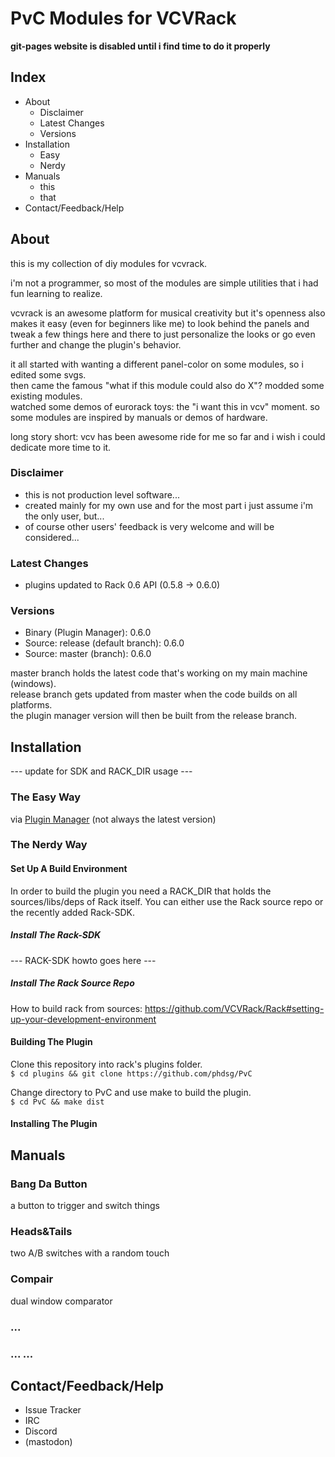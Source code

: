 # PvC Modules for VCVRack

__git-pages website is disabled until i find time to do it properly__

## Index
- About
  - Disclaimer
  - Latest Changes
  - Versions
- Installation
  - Easy
  - Nerdy
- Manuals
  - this
  - that
- Contact/Feedback/Help

## About
this is my collection of diy modules for vcvrack.

i'm not a programmer, so most of the modules are simple utilities that i had fun learning to realize.

vcvrack is an awesome platform for musical creativity but it's openness also makes it easy (even for beginners like me) to look behind the panels and tweak a few things here and there to just personalize the looks or go even further and change the plugin's behavior.

it all started with wanting a different panel-color on some modules, so i edited some svgs.  
then came the famous "what if this module could also do X"? modded some existing modules.  
watched some demos of eurorack toys: the "i want this in vcv" moment. so some modules are inspired by manuals or demos of hardware.

long story short: vcv has been awesome ride for me so far and i wish i could dedicate more time to it.


### Disclaimer
- this is not production level software...
- created mainly for my own use and for the most part i just assume i'm the only user, but...
- of course other users' feedback is very welcome and will be considered...
 
### Latest Changes
- plugins updated to Rack 0.6 API (0.5.8 -> 0.6.0)

### Versions
- Binary (Plugin Manager): 0.6.0
- Source: release (default branch): 0.6.0
- Source: master (branch): 0.6.0

master branch holds the latest code that's working on my main machine (windows).  
release branch gets updated from master when the code builds on all platforms.  
the plugin manager version will then be built from the release branch.

## Installation

--- update for SDK and RACK_DIR usage ---

### The Easy Way

  via [Plugin Manager](https://vcvrack.com/plugins.html#pvc) (not always the latest version)

### The Nerdy Way

#### Set Up A Build Environment

  In order to build the plugin you need a RACK_DIR that holds the sources/libs/deps of Rack itself.
  You can either use the Rack source repo or the recently added Rack-SDK.

##### Install The Rack-SDK

  --- RACK-SDK howto goes here ---

##### Install The Rack Source Repo

  How to build rack from sources: https://github.com/VCVRack/Rack#setting-up-your-development-environment  
  
  
#### Building The Plugin
  
  Clone this repository into rack's plugins folder.  
    `$ cd plugins && git clone https://github.com/phdsg/PvC`  
    
  Change directory to PvC and use make to build the plugin.  
    `$ cd PvC && make dist` 


#### Installing The Plugin

## Manuals

### Bang Da Button
  a button to trigger and switch things
### Heads&Tails
  two A/B switches with a random touch
### Compair
  dual window comparator
### ...

### ... ...

## Contact/Feedback/Help
- Issue Tracker
- IRC
- Discord
- (mastodon)
